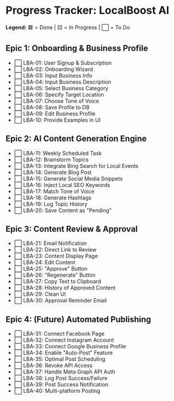 # Progress Tracker: LocalBoost AI

**Legend:** 🟩 = Done | 🟨 = In Progress | ⬜ = To Do

## Epic 1: Onboarding & Business Profile
- ⬜ LBA-01: User Signup & Subscription
- ⬜ LBA-02: Onboarding Wizard
- ⬜ LBA-03: Input Business Info
- ⬜ LBA-04: Input Business Description
- ⬜ LBA-05: Select Business Category
- ⬜ LBA-06: Specify Target Location
- ⬜ LBA-07: Choose Tone of Voice
- ⬜ LBA-08: Save Profile to DB
- ⬜ LBA-09: Edit Business Profile
- ⬜ LBA-10: Provide Examples in UI

## Epic 2: AI Content Generation Engine
- ⬜ LBA-11: Weekly Scheduled Task
- ⬜ LBA-12: Brainstorm Topics
- ⬜ LBA-13: Integrate Bing Search for Local Events
- ⬜ LBA-14: Generate Blog Post
- ⬜ LBA-15: Generate Social Media Snippets
- ⬜ LBA-16: Inject Local SEO Keywords
- ⬜ LBA-17: Match Tone of Voice
- ⬜ LBA-18: Generate Hashtags
- ⬜ LBA-19: Log Topic History
- ⬜ LBA-20: Save Content as "Pending"

## Epic 3: Content Review & Approval
- ⬜ LBA-21: Email Notification
- ⬜ LBA-22: Direct Link to Review
- ⬜ LBA-23: Content Display Page
- ⬜ LBA-24: Edit Content
- ⬜ LBA-25: "Approve" Button
- ⬜ LBA-26: "Regenerate" Button
- ⬜ LBA-27: Copy Text to Clipboard
- ⬜ LBA-28: History of Approved Content
- ⬜ LBA-29: Clean UI
- ⬜ LBA-30: Approval Reminder Email

## Epic 4: (Future) Automated Publishing
- ⬜ LBA-31: Connect Facebook Page
- ⬜ LBA-32: Connect Instagram Account
- ⬜ LBA-33: Connect Google Business Profile
- ⬜ LBA-34: Enable "Auto-Post" Feature
- ⬜ LBA-35: Optimal Post Scheduling
- ⬜ LBA-36: Revoke API Access
- ⬜ LBA-37: Handle Meta Graph API Auth
- ⬜ LBA-38: Log Post Success/Failure
- ⬜ LBA-39: Post Success Notification
- ⬜ LBA-40: Multi-platform Posting
